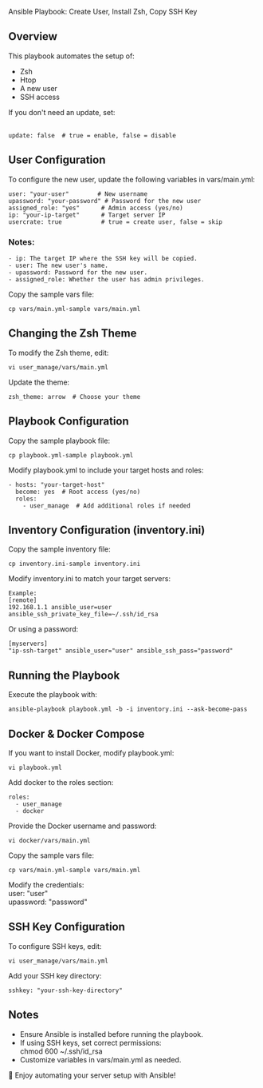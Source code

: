 Ansible Playbook: Create User, Install Zsh, Copy SSH Key  

## Overview  
This playbook automates the setup of:  
- Zsh  
- Htop  
- A new user  
- SSH access  

If you don't need an update, set:  
‍‍‍
```
update: false  # true = enable, false = disable  
```
## User Configuration  
To configure the new user, update the following variables in vars/main.yml:  

```
user: "your-user"        # New username  
upassword: "your-password" # Password for the new user  
assigned_role: "yes"      # Admin access (yes/no)  
ip: "your-ip-target"      # Target server IP  
usercrate: true           # true = create user, false = skip  
```
### Notes:  

```
- ip: The target IP where the SSH key will be copied.  
- user: The new user's name.  
- upassword: Password for the new user.  
- assigned_role: Whether the user has admin privileges.  
```
Copy the sample vars file:  

```
cp vars/main.yml-sample vars/main.yml  
```
## Changing the Zsh Theme  
To modify the Zsh theme, edit:  

```
vi user_manage/vars/main.yml  
```
Update the theme: 

```
zsh_theme: arrow  # Choose your theme  
```
## Playbook Configuration  
Copy the sample playbook file:  

```
cp playbook.yml-sample playbook.yml  
```
Modify playbook.yml to include your target hosts and roles:  

```
- hosts: "your-target-host"  
  become: yes  # Root access (yes/no)  
  roles:  
    - user_manage  # Add additional roles if needed  
```
## Inventory Configuration (inventory.ini)  
Copy the sample inventory file:  

```
cp inventory.ini-sample inventory.ini  
```
Modify inventory.ini to match your target servers:  

```
Example:  
[remote]  
192.168.1.1 ansible_user=user ansible_ssh_private_key_file=~/.ssh/id_rsa  
```
Or using a password:  

```
[myservers]  
"ip-ssh-target" ansible_user="user" ansible_ssh_pass="password"  
```

## Running the Playbook  
Execute the playbook with:  

```
ansible-playbook playbook.yml -b -i inventory.ini --ask-become-pass  
```
## Docker & Docker Compose  
If you want to install Docker, modify playbook.yml:  

```
vi playbook.yml  
```
Add docker to the roles section:  

```
roles:  
  - user_manage  
  - docker  
```
Provide the Docker username and password:  

```
vi docker/vars/main.yml  
```
Copy the sample vars file:  

```
cp vars/main.yml-sample vars/main.yml  
```
Modify the credentials:  
user: "user"  
upassword: "password"  

## SSH Key Configuration  
To configure SSH keys, edit:  

```
vi user_manage/vars/main.yml  
```
Add your SSH key directory:  


```
sshkey: "your-ssh-key-directory"  
```
## Notes  
- Ensure Ansible is installed before running the playbook.  
- If using SSH keys, set correct permissions:  
  chmod 600 ~/.ssh/id_rsa  
- Customize variables in vars/main.yml as needed.  

🚀 Enjoy automating your server setup with Ansible!  
